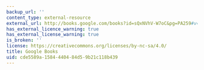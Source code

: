 ```yaml
---
backup_url: ''
content_type: external-resource
external_url: http://books.google.com/books?id=sQxNVhV-W7oC&pg=PA259#v=onepage
has_external_licence_warning: true
has_external_license_warning: true
is_broken: ''
license: https://creativecommons.org/licenses/by-nc-sa/4.0/
title: Google Books
uid: cde5589a-1584-4404-84d5-9b21c118b439
---
```

